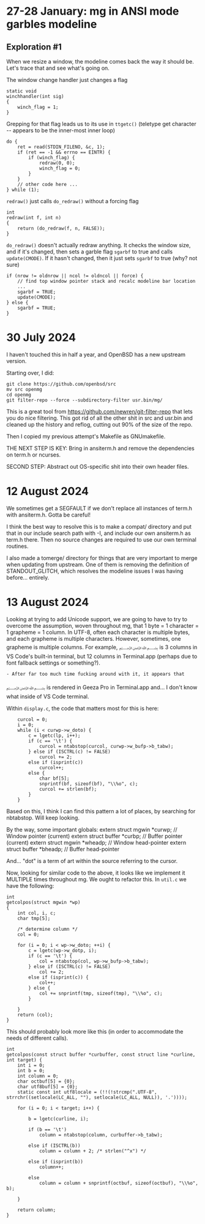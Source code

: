 # 27-28 January: mg in ANSI mode garbles modeline

## Exploration #1

When we resize a window, the modeline comes back the way it should be.
Let's trace that and see what's going on.

The window change handler just changes a flag

    static void
    winchhandler(int sig)
    {
    	winch_flag = 1;
    }

Grepping for that flag leads us to its use in `ttgetc()` (teletype get
character -- appears to be the inner-most inner loop)

	do {
		ret = read(STDIN_FILENO, &c, 1);
		if (ret == -1 && errno == EINTR) {
			if (winch_flag) {
				redraw(0, 0);
				winch_flag = 0;
			}
		}
        // other code here ...
	} while (1);

`redraw()` just calls `do_redraw()` without a forcing flag


    int
    redraw(int f, int n)
    {
    	return (do_redraw(f, n, FALSE));
    }


`do_redraw()` doesn't actually redraw anything. It checks the window size,
and if it's changed, then sets a garble flag `sgarbf` to true and calls
`update(CMODE)`.  If it hasn't changed, then it just sets `sgarbf` to true
(why? not sure)

	if (nrow != oldnrow || ncol != oldncol || force) {
        // find top window pointer stack and recalc modeline bar location
        ...
		sgarbf = TRUE;
		update(CMODE);
	} else {
		sgarbf = TRUE;
    }

# 30 July 2024

I haven't touched this in half a year, and OpenBSD has a new upstream version.

Starting over, I did:

    git clone https://github.com/openbsd/src
    mv src openmg
    cd openmg
    git filter-repo --force --subdirectory-filter usr.bin/mg/

This is a great tool from https://github.com/newren/git-filter-repo that lets
you do nice filtering.  This got rid of all the other shit in src and usr.bin
and cleaned up the history and reflog, cutting out 90% of the size of the
repo.

Then I copied my previous attempt's Makefile as GNUmakefile.

THE NEXT STEP IS KEY: Bring in ansiterm.h and remove the dependencies on
term.h or ncurses.

SECOND STEP: Abstract out OS-specific shit into their own header files.

# 12 August 2024

We sometimes get a SEGFAULT if we don't replace all instances of term.h with
ansiterm.h.  Gotta be careful!

I think the best way to resolve this is to make a compat/ directory and put
that in our include search path with -I, and include our own ansiterm.h
as term.h there.  Then no source changes are required to use our own
terminal routines.

I also made a tomerge/ directory for things that are very important to merge
when updating from upstream.  One of them is removing the definition of
STANDOUT_GLITCH, which resolves the modeline issues I was having before...
entirely.

# 13 August 2024

Looking at trying to add Unicode support, we are going to have to try to
overcome the assumption, woven throughout mg, that 1 byte = 1 character =
1 grapheme = 1 column. In UTF-8, often each character is multiple bytes, and
each grapheme is multiple characters. However, sometimes, one grapheme is
multiple columns.  For example, ﷽ is 3 columns in VS Code's built-in
terminal, but 12 columns in Terminal.app (perhaps due to font fallback settings
or something?).

    - After far too much time fucking around with it, it appears that
﷽ is rendered in Geeza Pro in Terminal.app and... I don't know what
inside of VS Code terminal.

Within `display.c`, the code that matters most for this is here:

```
    curcol = 0;
    i = 0;
    while (i < curwp->w_doto) {
    	c = lgetc(lp, i++);
    	if (c == '\t') {
    		curcol = ntabstop(curcol, curwp->w_bufp->b_tabw);
    	} else if (ISCTRL(c) != FALSE)
    		curcol += 2;
    	else if (isprint(c))
    		curcol++;
    	else {
    		char bf[5];
    		snprintf(bf, sizeof(bf), "\\%o", c);
    		curcol += strlen(bf);
    	}
    }
```

Based on this, I think I can find this pattern a lot of places, by searching
for nbtabstop. Will keep looking.

By the way, some important globals:
     extern struct mgwin	*curwp;    // Window pointer (current)
     extern struct buffer	*curbp;    // Buffer pointer (current)
     extern struct mgwin	*wheadp;   // Window head-pointer
     extern struct buffer	*bheadp;   // Buffer head-pointer

And... "dot" is a term of art within the source referring to the cursor. 

Now, looking for similar code to the above, it looks like we implement it
MULTIPLE times throughout mg.  We ought to refactor this.  In `util.c` we have
the following:

    int
    getcolpos(struct mgwin *wp)
    {
        int col, i, c;
        char tmp[5];
    
        /* determine column */
        col = 0;
    
        for (i = 0; i < wp->w_doto; ++i) {
            c = lgetc(wp->w_dotp, i);
            if (c == '\t') {
                col = ntabstop(col, wp->w_bufp->b_tabw);
            } else if (ISCTRL(c) != FALSE)
                col += 2;
            else if (isprint(c)) {
                col++;
            } else {
                col += snprintf(tmp, sizeof(tmp), "\\%o", c);
            }
    
        }
        return (col);
    }

This should probably look more like this (in order to accommodate the needs of
different calls). 

    int 
    getcolpos(const struct buffer *curbuffer, const struct line *curline, int target) {
        int i = 0;
        int b = 0;
        int column = 0;
        char octbuf[5] = {0};
        char utf8buf[5] = {0};
        static const int utf8locale = (!!(!strcmp(".UTF-8", strrchr((setlocale(LC_ALL, ""), setlocale(LC_ALL, NULL)), '.'))));
    
        for (i = 0; i < target; i++) {
    
            b = lgetc(curline, i);
    
            if (b == '\t') 
                column = ntabstop(column, curbuffer->b_tabw);
    
            else if (ISCTRL(b)) 
                column = column + 2; /* strlen("^x") */
    
            else if (isprint(b)) 
                column++;
    
            else 
                column = column + snprintf(octbuf, sizeof(octbuf), "\\%o", b);
    
        }
    
        return column;	
    }
    